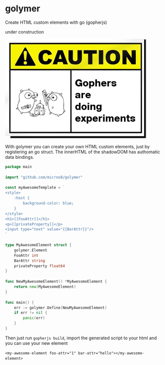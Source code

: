 # golymer
Create HTML custom elements with go (gopherjs)

under construction

![Caution image](caution.png)

With golymer you can create your own HTML custom elements, just by registering an go struct. The innerHTML of the shadowDOM has authomatic data bindings.

```go
package main

import "github.com/microo8/golymer"

const myAwesomeTemplate = `
<style>
	:host {
		background-color: blue;
	}
</style>
<h1>[[FooAttr]]</h1>
<p>[[privateProperty]]</p>
<input type="text" value="{{BarAttr}}"/>
`

type MyAwesomeElement struct {
	golymer.Element
	FooAttr int
	BarAttr string
	privateProperty float64
}

func NewMyAwesomeElement() *MyAwesomeElement {
	return new(MyAwesomeElement)
}

func main() {
	err := golymer.Define(NewMyAwesomeElement)
	if err != nil {
		panic(err)
	}
}
```

Then just run `gopherjs build`, import the generated script to your html and you can use your new element

`<my-awesome-element foo-attr="1" bar-attr="hello"></my-awesome-element>`

